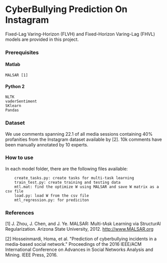 # CyberBullying Prediction On Instagram
Fixed-Lag Varing-Horizon (FLVH) and Fixed-Horizon Varing-Lag (FHVL) models are provided in this project. 

### Prerequisites
#### Matlab
```
MALSAR [1]
```
#### Python 2
```
NLTK
vaderSentiment
SKlearn
Pandas
```
### Dataset
We use comments spanning 22.1 of all media sessions containing 40% profanities from the Instagram dataset available by [2]. 10k comments have been manually annotated by 10 experts.

### How to use
In each model folder, there are the following files available:
``` raw_text_labeled.csv: a sample labeled dataset
    create_tasks.py: create tasks for multi-task learning
    train_test.py: create training and testing data
    mtl.mat: find the optimize W using MALSAR and save W matrix as a csv file
    load.py: load W from the csv file
    mtl_regression.py: for prediciton  
```

### References
[1] J. Zhou, J. Chen, and J. Ye. MALSAR: Multi-tAsk Learning via StructurAl Regularization.
Arizona State University, 2012. http://www.MALSAR.org

[2] Hosseinmardi, Homa, et al. "Prediction of cyberbullying incidents in a media-based social network." Proceedings of the 2016 IEEE/ACM International Conference on Advances in Social Networks Analysis and Mining. IEEE Press, 2016.
